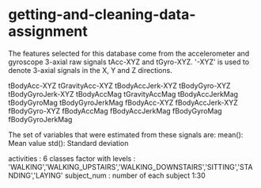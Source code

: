 # getting-and-cleaning-data-assignment

The features selected for this database come from the accelerometer and gyroscope 3-axial raw signals tAcc-XYZ and tGyro-XYZ. 
'-XYZ' is used to denote 3-axial signals in the X, Y and Z directions.

tBodyAcc-XYZ
tGravityAcc-XYZ
tBodyAccJerk-XYZ
tBodyGyro-XYZ
tBodyGyroJerk-XYZ
tBodyAccMag
tGravityAccMag
tBodyAccJerkMag
tBodyGyroMag
tBodyGyroJerkMag
fBodyAcc-XYZ
fBodyAccJerk-XYZ
fBodyGyro-XYZ
fBodyAccMag
fBodyAccJerkMag
fBodyGyroMag
fBodyGyroJerkMag

The set of variables that were estimated from these signals are: 
mean(): Mean value
std(): Standard deviation

activities : 6 classes factor with levels : 'WALKING','WALKING_UPSTAIRS','WALKING_DOWNSTAIRS','SITTING','STANDING','LAYING'
subject_num : number of each subject 1:30 
